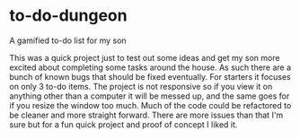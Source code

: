 # to-do-dungeon
A gamified to-do list for my son

This was a quick project just to test out some ideas and get my son more excited about completing some tasks around the house. As such there are a bunch of known bugs that should be fixed eventually. For starters it focuses on only 3 to-do items. The project is not responsive so if you view it on anything other than a computer it will be messed up, and the same goes for if you resize the window too much. Much of the code could be refactored to be cleaner and more straight forward. There are more issues than that I'm sure but for a fun quick project and proof of concept I liked it.
